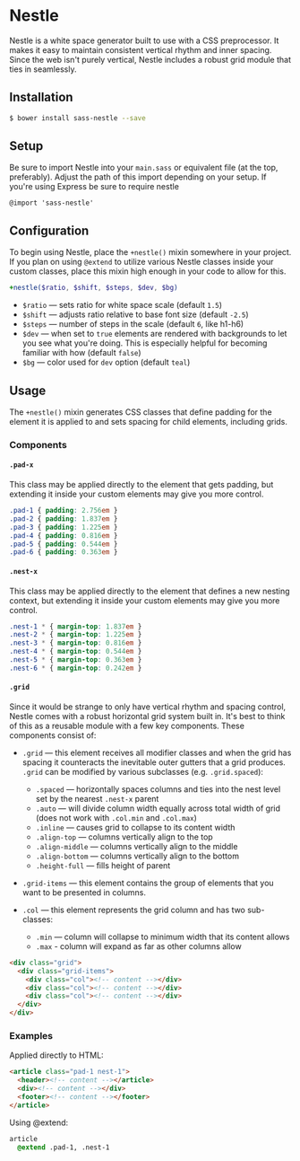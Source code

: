 Nestle
===========

Nestle is a white space generator built to use with a CSS preprocessor. It makes it easy to maintain consistent vertical rhythm and inner spacing. Since the web isn't purely vertical, Nestle includes a robust grid module that ties in seamlessly.

## Installation

```bash
$ bower install sass-nestle --save
```

## Setup

Be sure to import Nestle into your `main.sass` or equivalent file (at the top, preferably). Adjust the path of this import depending on your setup. If you're using Express be sure to require nestle

```Stylus
@import 'sass-nestle'
```

## Configuration

To begin using Nestle, place the `+nestle()` mixin somewhere in your project. If you plan on using `@extend` to utilize various Nestle classes inside your custom classes, place this mixin high enough in your code to allow for this.

```Sass
+nestle($ratio, $shift, $steps, $dev, $bg)
```
- `$ratio` — sets ratio for white space scale (default `1.5`)
- `$shift` — adjusts ratio relative to base font size (default `-2.5`)
- `$steps` — number of steps in the scale (default `6`, like h1-h6)
- `$dev`   — when set to `true` elements are rendered with backgrounds to let you see what you're doing. This is especially helpful for becoming familiar with how (default `false`)
- `$bg` — color used for `dev` option (default `teal`)

## Usage

The `+nestle()` mixin generates CSS classes that define padding for the element it is applied to and sets spacing for child elements, including grids.

### Components

#### `.pad-x`

This class may be applied directly to the element that gets padding, but extending it inside your custom elements may give you more control.

```CSS
.pad-1 { padding: 2.756em }
.pad-2 { padding: 1.837em }
.pad-3 { padding: 1.225em }
.pad-4 { padding: 0.816em }
.pad-5 { padding: 0.544em }
.pad-6 { padding: 0.363em }
```

#### `.nest-x`

This class may be applied directly to the element that defines a new nesting context, but extending it inside your custom elements may give you more control.

```CSS
.nest-1 * { margin-top: 1.837em }
.nest-2 * { margin-top: 1.225em }
.nest-3 * { margin-top: 0.816em }
.nest-4 * { margin-top: 0.544em }
.nest-5 * { margin-top: 0.363em }
.nest-6 * { margin-top: 0.242em }
```

#### `.grid`

Since it would be strange to only have vertical rhythm and spacing control, Nestle comes with a robust horizontal grid system built in. It's best to think of this as a reusable module with a few key components. These components consist of:

- `.grid` — this element receives all modifier classes and when the grid has spacing it counteracts the inevitable outer gutters that a grid produces. `.grid` can be modified by various subclasses (e.g. `.grid.spaced`):

  * `.spaced` — horizontally spaces columns and ties into the nest level set by the nearest `.nest-x` parent
  * `.auto` — will divide column width equally across total width of grid (does not work with `.col.min` and `.col.max`)
  * `.inline` — causes grid to collapse to its content width
  * `.align-top` — columns vertically align to the top
  * `.align-middle` — columns vertically align to the middle
  * `.align-bottom` — columns vertically align to the bottom
  * `.height-full` — fills height of parent

- `.grid-items` — this element contains the group of elements that you want to be presented in columns.
- `.col` — this element represents the grid column and has two sub-classes:
  + `.min` — column will collapse to minimum width that its content allows
  + `.max` - column will expand as far as other columns allow

```HTML
<div class="grid">
  <div class="grid-items">
    <div class="col"><!-- content --></div>
    <div class="col"><!-- content --></div>
    <div class="col"><!-- content --></div>
  </div>
</div>
```

### Examples

Applied directly to HTML:

```HTML
<article class="pad-1 nest-1">
  <header><!-- content --></article>
  <div><!-- content --></div>
  <footer><!-- content --></footer>
</article>
```

Using @extend:
```CSS
article
  @extend .pad-1, .nest-1
```



